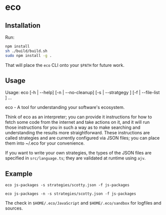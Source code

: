 # eco

## Installation
Run:

```sh
npm install
sh ./build/build.sh
sudo npm install -g .
```

That will place the `eco` CLI onto your `$PATH` for future work.

## Usage
Usage: eco [-h | --help]
           [-n | --no-cleanup]
           [-s | --stratgegy <path>]
           [-f | --file-list <path>]
	   <path> ...

eco - A tool for understanding your software's ecosystem.

Think of eco as an interpreter; you can provide it instructions for
how to fetch some code from the internet and take actions on it, and
it will run those instructions for you in such a way as to make
searching and understanding the results more straightforward. These
instructions are called strategies and are currently configured via
JSON files; you can place them into ~/.eco for your convenience.

If you want to write your own strategies, the types of the JSON files
are specified in `src/language.ts`; they are validated at runtime
using `ajv`.

## Example

```
eco js-packages -s strategies/scotty.json -f js-packages
```

```
eco js-packages -n -s strategies/scotty.json -f js-packages
```

The check in `$HOME/.eco/JavaScript` and `$HOME/.eco/sandbox` for
logfiles and sources.
